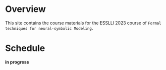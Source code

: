 Overview
==========
This site contains the course materials for  the ESSLLI 2023 course of `Formal techniques for neural-symbolic Modeling`. 

Schedule
==========

**in progress** 
